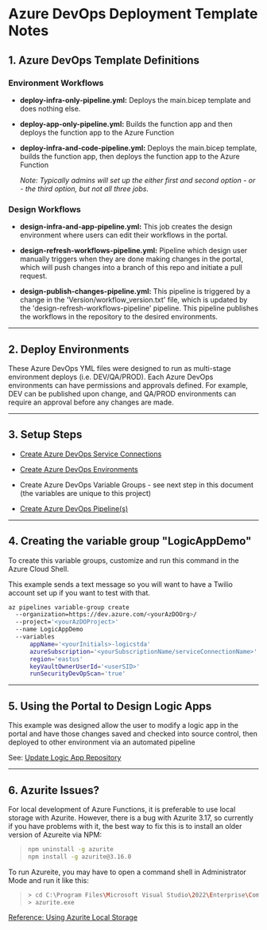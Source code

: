 # Azure DevOps Deployment Template Notes

## 1. Azure DevOps Template Definitions

### Environment Workflows

- **deploy-infra-only-pipeline.yml:** Deploys the main.bicep template and does nothing else.

- **deploy-app-only-pipeline.yml:** Builds the function app and then deploys the function app to the Azure Function

- **deploy-infra-and-code-pipeline.yml:** Deploys the main.bicep template, builds the function app, then deploys the function app to the Azure Function

  *Note: Typically admins will set up the either first and second option - or - the third option, but not all three jobs.*

### Design Workflows

- **design-infra-and-app-pipeline.yml:** This job creates the design environment where users can edit their workflows in the portal.

- **design-refresh-workflows-pipeline.yml:** Pipeline which design user manually triggers when they are done making changes in the portal, which will push changes into a branch of this repo and initiate a pull request.

- **design-publish-changes-pipeline.yml:** This pipeline is triggered by a change in the 'Version/workflow_version.txt' file, which is updated by the 'design-refresh-workflows-pipeline' pipeline. This pipeline publishes the workflows in the repository to the desired environments.

---

## 2. Deploy Environments

These Azure DevOps YML files were designed to run as multi-stage environment deploys (i.e. DEV/QA/PROD). Each Azure DevOps environments can have permissions and approvals defined. For example, DEV can be published upon change, and QA/PROD environments can require an approval before any changes are made.

---

## 3. Setup Steps

- [Create Azure DevOps Service Connections](https://docs.luppes.com/CreateServiceConnections/)

- [Create Azure DevOps Environments](https://docs.luppes.com/CreateDevOpsEnvironments/)

- Create Azure DevOps Variable Groups - see next step in this document (the variables are unique to this project)

- [Create Azure DevOps Pipeline(s)](https://docs.luppes.com/CreateNewPipeline/)

---

## 4. Creating the variable group "LogicAppDemo"

To create this variable groups, customize and run this command in the Azure Cloud Shell.

This example sends a text message so you will want to have a Twilio account set up if you want to test with that.

``` bash
az pipelines variable-group create 
  --organization=https://dev.azure.com/<yourAzDOOrg>/ 
  --project='<yourAzDOProject>' 
  --name LogicAppDemo
  --variables 
      appName='<yourInitials>-logicstda'
      azureSubscription='<yourSubscriptionName/serviceConnectionName>' 
      region='eastus' 
      keyVaultOwnerUserId='<userSID>'
      runSecurityDevOpScan='true'
```

---

## 5. Using the Portal to Design Logic Apps

This example was designed allow the user to modify a logic app in the portal and have those changes saved and checked into source control, then deployed to other environment via an automated pipeline

See: [Update Logic App Repository](/Docs/RefreshWorkflowPipeline.md)

---

## 6. Azurite Issues?

For local development of Azure Functions, it is preferable to use local storage with Azurite.  However, there is a bug with Azurite 3.17, so currently if you have problems with it, the best way to fix this is to install an older version of Azureite via NPM:
>
> ``` bash
> npm uninstall -g azurite
> npm install -g azurite@3.16.0
> ```

To run Azureite, you may have to open a command shell in Administrator Mode and run it like this:

> ``` bash
> > cd C:\Program Files\Microsoft Visual Studio\2022\Enterprise\Common7\IDE\Extensions\Microsoft\Azure Storage Emulator
> > azurite.exe
> ```

[Reference: Using Azurite Local Storage](https://learn.microsoft.com/en-us/azure/storage/common/storage-use-azurite?toc=%2Fazure%2Fstorage%2Fblobs%2Ftoc.json&tabs=visual-studio)
